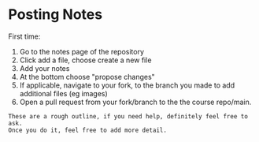 # Posting Notes

First time:

1. Go to the notes page of the repository
1. Click add a file, choose create a new file
1. Add your notes
1. At the bottom choose "propose changes"
1. If applicable, navigate to your fork, to the branch you made to add additional files (eg images)
1. Open a pull request from your fork/branch to the the course repo/main.


```{tip}
These are a rough outline, if you need help, definitely feel free to ask.  
Once you do it, feel free to add more detail.
```
